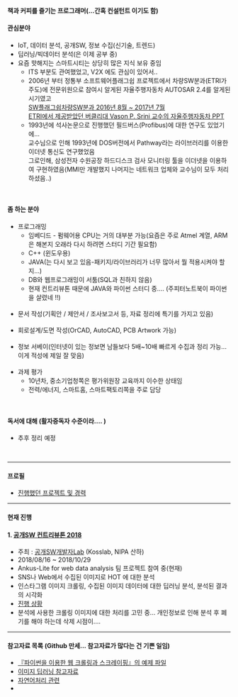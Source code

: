 
<br>
   
#### 책과 커피를 즐기는 프로그래머(...간혹 컨설턴트 이기도 함)  
#### 관심분야
   - IoT, 데이터 분석, 공개SW, 정보 수집(신기술, 트렌드)   
   - 딥러닝/빅데이터 분석(은 이제 공부 중)
   - 요즘 핫해지는 스마트시티는 상당히 많은 지식 보유 중임
     - ITS 부분도 관여했었고, V2X 에도 관심이 있어서.. 
     - 2006년 부터 정통부 소프트웨어플래그쉽 프로젝트에서 차량SW분과(ETRI가 주도)에 전문위원으로 참여시 알게된 자율주행자동차
       AUTOSAR 2.4를 알게된 시기였고  
       [SW플래그쉽차량SW분과 2016년 8월 ~ 2017년 7월](/CAR/SW플래그쉽차량SW분과기획회의안_20061128.pdf)  
       [ETRI에서 제공받았던 버클리대 Vason P. Srini 교수의 자율주행자동차 PPT](/CAR/latest_dsn_srini_dec06.pdf)  
     - 1993년에 석사논문으로 진행했던 필드버스(Profibus)에 대한 연구도 있었기에...  
       교수님으로 인해 1993년에 DOS버전에서 Pathway라는 라이브러리를 이용한 이더넷 통신도 연구했었음  
       그로인해, 삼성전자 수원공장 하드디스크 검사 모니터링 툴을 이더넷을 이용하여 구현하였음(MMI만 개발했지 나머지는 네트워크 업체와 교수님이 모두 처리하셨음..)  

<br>
   
#### 좀 하는 분야  
   - 프로그래밍
      - 임베디드 - 펌웨어용 CPU는 거의 대부분 가능(요즘은 주로 Atmel 계열, ARM은 해본지 오래라 다시 하려면 스터디 기간 필요함)  
      - C++ (윈도우용)  
      - JAVA(는 다시 보고 있음-패키지/라이브러리가 너무 많아서 뭘 적용시켜야 할지...)  
      - DB와 웹프로그래밍이 서툼(SQL과 친하지 않음)
      - 현재 컨트리뷰톤 때문에 JAVA와 파이썬 스터디 중.... (주피터노트북이 파이썬을 살렸네 !!)
      <br>
   - 문서 작성(기획안 / 제안서 / 조사보고서 등, 자료 정리에 특기를 가지고 있음)    
      <br>
   - 회로설계/도면 작성(OrCAD, AutoCAD, PCB Artwork 가능)  
      <br>
   - 정보 서베이(인터넷이 있는 정보면 남들보다 5배~10배 빠르게 수집과 정리 가능... 이게 적성에 제일 잘 맞음)  
      <br>
   - 과제 평가   
      - 10년차, 중소기업청쪽은 평가위원장 교육까지 이수한 상태임  
      - 전력/에너지, 스마트홈, 스마트팩토리쪽을 주로 담당  

<br>     

#### 독서에 대해 (활자중독자 수준이라.... )
   - 추후 정리 예정  
   
<br>

------------

#### 프로필  
 - [진행했던 프로젝트 및 경력](./profile.md)  

------------


#### 현재 진행   
#### 1. [공개SW 컨트리뷰톤 2018](https://contributhon.kr/)  
  - 주최 : [공개SW개발자Lab](https://kosslab.kr/) (Kosslab, NIPA 산하)
  - 2018/08/16 ~ 2018/10/29
  - Ankus-Lite for web data analysis 팀 프로젝트 참여 중(현재)  
  - SNS나 Web에서 수집된 이미지로 HOT 에 대한 분석 
  - 인스타그램 이미지 크롤링, 수집된 이미지 데이터에 대한 딥러닝 분석, 분석된 결과의 시각화
  - [진행 상황](https://github.com/onycom-ankus/contributhon2018/tree/master/Team_A)
  - 분석에 사용한 크롤링 이미지에 대한 처리를 고민 중... 개인정보로 인해 분석 후 폐기를 해야 하는데 삭제 시점이....
------------

#### 참고자료 목록 (Github 만세... 참고자료가 많다는 건 기쁜 일임)
- [『파이썬을 이용한 웹 크롤링과 스크레이핑』의 예제 파일](/Python_crawling/README.md)
- [이미지 딥러닝 참고자료](/Image_analysis/README.md)
- [자연어처리 관련](./Natural_Language_Process.md)
- 
